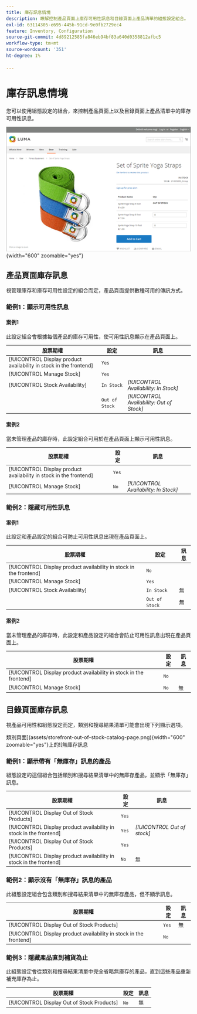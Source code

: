 ```yaml
---
title: 庫存訊息情境
description: 瞭解控制產品頁面上庫存可用性訊息和目錄頁面上產品清單的組態設定組合。
exl-id: 63114305-e695-445b-91cd-9e0fb2729ec4
feature: Inventory, Configuration
source-git-commit: 4d89212585fa846eb94bf83a640d0358812afbc5
workflow-type: tm+mt
source-wordcount: '351'
ht-degree: 1%

---
```


# 庫存訊息情境

您可以使用組態設定的組合，來控制產品頁面上以及目錄頁面上產品清單中的庫存可用性訊息。

![含有「無庫存」訊息的群組產品](assets/storefront-out-of-stock-message.png){width="600" zoomable="yes"}

## 產品頁面庫存訊息

視管理庫存和庫存可用性設定的組合而定，產品頁面提供數種可用的傳訊方式。

### 範例1：顯示可用性訊息

#### 案例1

此設定組合會根據每個產品的庫存可用性，使可用性訊息顯示在產品頁面上。

| 股票期權 | 設定 | 訊息 |
|--|--|--|
| [!UICONTROL Display product availability in stock in the frontend] | `Yes` | |
| [!UICONTROL Manage Stock] | `Yes` | |
| [!UICONTROL Stock Availability] | `In Stock` | _[!UICONTROL Availability: In Stock]_ |
| | `Out of Stock` | _[!UICONTROL Availability: Out of Stock]_ |

#### 案例2

當未管理產品的庫存時，此設定組合可用於在產品頁面上顯示可用性訊息。

| 股票期權 | 設定 | 訊息 |
|--|--|--|
| [!UICONTROL Display product availability in stock in the frontend] | `Yes` |  |
| [!UICONTROL Manage Stock] | `No` | _[!UICONTROL Availability: In Stock]_ |

### 範例2：隱藏可用性訊息

#### 案例1

此設定和產品設定的組合可防止可用性訊息出現在產品頁面上。

| 股票期權 | 設定 | 訊息 |
|--|--|--|
| [!UICONTROL Display product availability in stock in the frontend] | `No` |  |
| [!UICONTROL Manage Stock] | `Yes` |  |
| [!UICONTROL Stock Availability] | `In Stock` | 無 |
|  | `Out of Stock` | 無 |

#### 案例2

當未管理產品的庫存時，此設定和產品設定的組合會防止可用性訊息出現在產品頁面上。

| 股票期權 | 設定 | 訊息 |
|--|--|--|
| [!UICONTROL Display product availability in stock in the frontend] | `No` |  |
| [!UICONTROL Manage Stock] | `No` | 無 |

## 目錄頁面庫存訊息

視產品可用性和組態設定而定，類別和搜尋結果清單可能會出現下列顯示選項。

類別頁面](assets/storefront-out-of-stock-catalog-page.png){width="600" zoomable="yes"}上的![無庫存訊息

### 範例1：顯示帶有「無庫存」訊息的產品

組態設定的這個組合包括類別和搜尋結果清單中的無庫存產品，並顯示「無庫存」訊息。

| 股票期權 | 設定 | 訊息 |
|--|--|--|
| [!UICONTROL Display Out of Stock Products] | `Yes` |  |
| [!UICONTROL Display product availability in stock in the frontend] | `Yes` | _[!UICONTROL Out of stock]_ |
| [!UICONTROL Display Out of Stock Products] | `Yes` |  |
| [!UICONTROL Display product availability in stock in the frontend] | `No` | 無 |

### 範例2：顯示沒有「無庫存」訊息的產品

此組態設定組合包含類別和搜尋結果清單中的無庫存產品，但不顯示訊息。

| 股票期權 | 設定 | 訊息 |
|--|--|--|
| [!UICONTROL Display Out of Stock Products] | `Yes` | 無 |
| [!UICONTROL Display product availability in stock in the frontend] | `No` |  |

### 範例3：隱藏產品直到補貨為止

此組態設定會從類別和搜尋結果清單中完全省略無庫存的產品，直到這些產品重新補充庫存為止。

| 股票期權 | 設定 | 訊息 |
|--|--|--|
| [!UICONTROL Display Out of Stock Products] | `No` | 無 |

